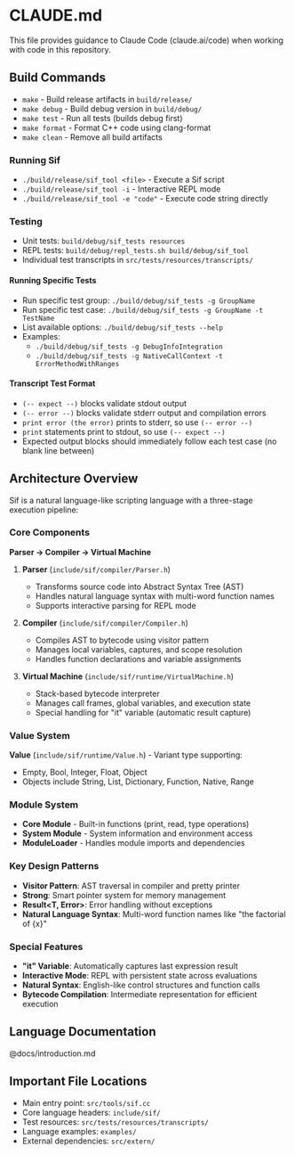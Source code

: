 # CLAUDE.md

This file provides guidance to Claude Code (claude.ai/code) when working with code in this repository.

## Build Commands

- `make` - Build release artifacts in `build/release/`
- `make debug` - Build debug version in `build/debug/`
- `make test` - Run all tests (builds debug first)
- `make format` - Format C++ code using clang-format
- `make clean` - Remove all build artifacts

### Running Sif
- `./build/release/sif_tool <file>` - Execute a Sif script
- `./build/release/sif_tool -i` - Interactive REPL mode
- `./build/release/sif_tool -e "code"` - Execute code string directly

### Testing
- Unit tests: `build/debug/sif_tests resources`
- REPL tests: `build/debug/repl_tests.sh build/debug/sif_tool`
- Individual test transcripts in `src/tests/resources/transcripts/`

#### Running Specific Tests
- Run specific test group: `./build/debug/sif_tests -g GroupName`
- Run specific test case: `./build/debug/sif_tests -g GroupName -t TestName`
- List available options: `./build/debug/sif_tests --help`
- Examples:
  - `./build/debug/sif_tests -g DebugInfoIntegration`
  - `./build/debug/sif_tests -g NativeCallContext -t ErrorMethodWithRanges`

#### Transcript Test Format
- `(-- expect --)` blocks validate stdout output
- `(-- error --)` blocks validate stderr output and compilation errors
- `print error (the error)` prints to stderr, so use `(-- error --)`
- `print` statements print to stdout, so use `(-- expect --)`
- Expected output blocks should immediately follow each test case (no blank line between)

## Architecture Overview

Sif is a natural language-like scripting language with a three-stage execution pipeline:

### Core Components

**Parser → Compiler → Virtual Machine**

1. **Parser** (`include/sif/compiler/Parser.h`)
   - Transforms source code into Abstract Syntax Tree (AST)
   - Handles natural language syntax with multi-word function names
   - Supports interactive parsing for REPL mode

2. **Compiler** (`include/sif/compiler/Compiler.h`)
   - Compiles AST to bytecode using visitor pattern
   - Manages local variables, captures, and scope resolution
   - Handles function declarations and variable assignments

3. **Virtual Machine** (`include/sif/runtime/VirtualMachine.h`)
   - Stack-based bytecode interpreter
   - Manages call frames, global variables, and execution state
   - Special handling for "it" variable (automatic result capture)

### Value System

**Value** (`include/sif/runtime/Value.h`) - Variant type supporting:
- Empty, Bool, Integer, Float, Object
- Objects include String, List, Dictionary, Function, Native, Range

### Module System

- **Core Module** - Built-in functions (print, read, type operations)
- **System Module** - System information and environment access
- **ModuleLoader** - Handles module imports and dependencies

### Key Design Patterns

- **Visitor Pattern**: AST traversal in compiler and pretty printer
- **Strong<T>**: Smart pointer system for memory management
- **Result<T, Error>**: Error handling without exceptions
- **Natural Language Syntax**: Multi-word function names like "the factorial of {x}"

### Special Features

- **"it" Variable**: Automatically captures last expression result
- **Interactive Mode**: REPL with persistent state across evaluations
- **Natural Syntax**: English-like control structures and function calls
- **Bytecode Compilation**: Intermediate representation for efficient execution

## Language Documentation

@docs/introduction.md

## Important File Locations

- Main entry point: `src/tools/sif.cc`
- Core language headers: `include/sif/`
- Test resources: `src/tests/resources/transcripts/`
- Language examples: `examples/`
- External dependencies: `src/extern/`